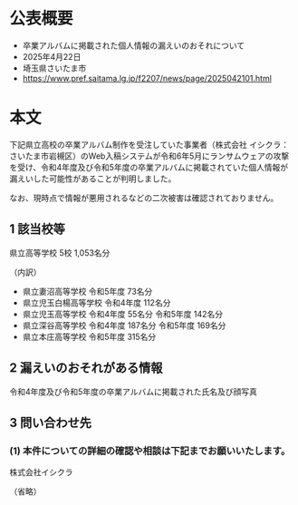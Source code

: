 # 公表概要
- 卒業アルバムに掲載された個人情報の漏えいのおそれについて
- 2025年4月22日
- 埼玉県さいたま市
- https://www.pref.saitama.lg.jp/f2207/news/page/2025042101.html

# 本文
下記県立高校の卒業アルバム制作を受注していた事業者（株式会社 イシクラ：さいたま市岩槻区）のWeb入稿システムが令和6年5月にランサムウェアの攻撃を受け、令和4年度及び令和5年度の卒業アルバムに掲載されていた個人情報が漏えいした可能性があることが判明しました。

なお、現時点で情報が悪用されるなどの二次被害は確認されておりません。

## 1 該当校等
県立高等学校  5校  1,053名分

（内訳）
 - 県立妻沼高等学校          令和5年度   73名分
 - 県立児玉白楊高等学校   令和4年度  112名分
 - 県立児玉高等学校          令和4年度    55名分  令和5年度   142名分
 - 県立深谷高等学校          令和4年度  187名分  令和5年度   169名分
 - 県立本庄高等学校          令和5年度  315名分

## 2 漏えいのおそれがある情報
令和4年度及び令和5年度の卒業アルバムに掲載された氏名及び顔写真

## 3 問い合わせ先
### (1) 本件についての詳細の確認や相談は下記までお願いいたします。

 株式会社イシクラ

（省略）
